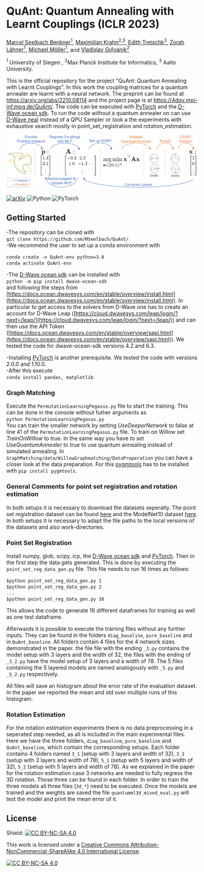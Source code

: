 # QuAnt: Quantum Annealing with Learnt Couplings (ICLR 2023)
[Marcel Seelbach Benkner<sup>1</sup>](https://www.vsa.informatik.uni-siegen.de/en/seelbach-marcel), [Maximilian Krahn<sup>2,3</sup>](https://scholar.google.com/citations?user=Dg5q7-QAAAAJ&hl=de), [Edith Tretschk<sup>2</sup>](https://people.mpi-inf.mpg.de/~tretschk/), [Zorah Lähner<sup>1</sup>](https://zorah.github.io/), [Michael Möller<sup>1</sup>](https://sites.google.com/site/michaelmoellermath/), and [Vladislav Golyanik<sup>2</sup>](https://people.mpi-inf.mpg.de/~golyanik/)

 <sup> 1 </sup> University of Siegen , <sup>2</sup>Max Planck Institute for Informatics, <sup>3</sup> Aalto University.

This is the official repository for the project "QuAnt: Quantum Annealing with Learnt Couplings".
In this work the coupling matrices for a quantum annealer are learnt with a neural network.
The preprint can be found at https://arxiv.org/abs/2210.08114 and the project page is at https://4dqv.mpi-inf.mpg.de/QuAnt/.
The code can be executed with [PyTorch](https://pytorch.org/) and the [D-Wave ocean sdk](https://docs.ocean.dwavesys.com/en/stable/). 
To run the code without a quantum annealer on can use [D-Wave neal](https://docs.ocean.dwavesys.com/projects/neal/en/latest/) instead of a QPU Sampler or look a the experiments with exhaustive search mostly in point_set_registration and rotation_estimation.



![](pipeline.PNG)

[![arXiv](http://img.shields.io/badge/arXiv-2212.07786-b31b1b.svg)](https://arxiv.org/abs/2210.08114)
![Python](http://img.shields.io/badge/python-%3E%3D3.8-blue)
![PyTorch](http://img.shields.io/badge/PyTorch-%3E%3D1.10-blue)


## Getting Started
-The repository can be cloned with <br/>
`git clone https://github.com/MSeelbach/QuAnt/` <br/>
-We recommend the user to set up a conda environment with
```
conda create -n QuAnt-env python=3.8
conda activate QuAnt-env
```
-The [D-Wave ocean sdk](https://docs.ocean.dwavesys.com/en/stable/) can be installed with <br/>
`python -m pip install dwave-ocean-sdk` <br/> 
and following the steps from [https://docs.ocean.dwavesys.com/en/stable/overview/install.html](https://docs.ocean.dwavesys.com/en/stable/overview/install.html). In particular to 
get access to the solvers from D-Wave one has to create an account for D-Wave Leap ([https://cloud.dwavesys.com/leap/login/?next=/leap/](https://cloud.dwavesys.com/leap/login/?next=/leap/)) and
can then use the API Token ([https://docs.ocean.dwavesys.com/en/stable/overview/sapi.html](https://docs.ocean.dwavesys.com/en/stable/overview/sapi.html)). We tested the code for dwave-ocean-sdk versions 4.2 and 6.3. 

-Installing [PyTorch](https://pytorch.org/) is another prerequisite. We tested the code with versions 2.0.0 and 1.10.0.<br/>
-After this execute <br/>
`conda install pandas, matplotlib` <br/>



### Graph Matching
Execute the `PermutationLearningPegasus.py` file to start the training. This can be done in the console without futher arguments as <br/>
`python PermutationLearningPegasus.py` <br/>
You can train the smaller network 
by setting _UseDeeperNetwork_ to false at line 41 of the `PermutationLearningPegasus.py` file. To train on Willow set _TrainOnWillow_ to true.
In the same way you have to set _UseQuantumAnnealer_ to true to use quantum annealing instead of simulated annealing. In `GraphMatching/data/WillowGraphmatching/DataPreperation` you can have a closer look at the data preparation. For this [pygmtools](https://github.com/Thinklab-SJTU/pygmtools) has to be installed with
`pip install pygmtools`.

### General Comments for point set registration and rotation estimation
In both setups it is necessary to download the datasets seperatly. The point set registration dataset can be found [here](https://2dshapesstructure.github.io) and the ModelNet10 dataset [here](https://modelnet.cs.princeton.edu). In both setups it is necessary to adapt the file paths to the local versions of the datasets and also work-directories.

### Point Set Registration
Install numpy, glob, scipy, icp, the [D-Wave ocean sdk](https://docs.ocean.dwavesys.com/en/stable/) and [PyTorch](https://pytorch.org/).
Then in the first step the data gets generated. This is done by executing the `point_set_reg_data_gen.py` file. This file needs to run 16 times as follows:
```
$python point_set_reg_data_gen.py 1
$python point_set_reg_data_gen.py 2
...
$python point_set_reg_data_gen.py 16
```

This allows the code to generate 16 different dataframes for training as well as one test dataframe.

Afterwards it is possible to execute the training files without any further inputs. They can be found in the folders `diag_baseline`, `pure_baseline` and in `QuAnt_baseline`. All folders contain 4 files for the 4 network sizes demonstrated in the paper. the file file with the ending `_3.py` contains the model setup with 3 layers and the width of 32, the files with the ending of  `_3_2.py` have the model setup of 3 layers and a width of 78. The 5 files containing the 5 layered models are named analogously with `_5.py` and `_5_2.py` respectively.

All files will save an histogram about the error rate of the evaluation dataset. In the paper we reported the mean and std over multiple runs of this histogram.

### Rotation Estimation

For the rotation estimation experiments there is no data preprocessing in a seperated step needed, as all is included in the main experimental files.
Here we have the three folders, `diag_baseline`, `pure_baseline` and `QuAnt_baseline`, which contain the corresponding setups. Each folder contains 4 folders named `3_1` (setup with 3 layers and width of 32), `3_2` (setup with 3 layers and width of 78), `5_1` (setup with 5 layers and width of 32), `5_2` (setup with 5 layers and width of 78).
As we explained in the paper for the rotation estimation case 3 networks are needed to fully regress the 3D rotation. 
Those three can be found in each folder. In order to train the three models all three files (`3d_*`) need to be executed. Once the models are trained and the weights are saved the file `quantumml3d_mixed_eval.py` will test the model and print the mean error of it. 


## License
Shield: [![CC BY-NC-SA 4.0][cc-by-nc-sa-shield]][cc-by-nc-sa]

This work is licensed under a
[Creative Commons Attribution-NonCommercial-ShareAlike 4.0 International License][cc-by-nc-sa].

[![CC BY-NC-SA 4.0][cc-by-nc-sa-image]][cc-by-nc-sa]

[cc-by-nc-sa]: http://creativecommons.org/licenses/by-nc-sa/4.0/
[cc-by-nc-sa-image]: https://licensebuttons.net/l/by-nc-sa/4.0/88x31.png
[cc-by-nc-sa-shield]: https://img.shields.io/badge/License-CC%20BY--NC--SA%204.0-lightgrey.svg